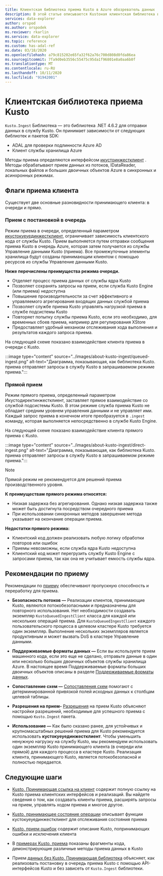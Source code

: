 ```yaml
---
title: Клиентская библиотека приема Kusto в Azure обозреватель данных
description: В этой статье описывается Kustoная клиентская библиотека в Azure обозреватель данных.
services: data-explorer
author: orspod
ms.author: orspodek
ms.reviewer: rkarlin
ms.service: data-explorer
ms.topic: reference
ms.custom: has-adal-ref
ms.date: 03/18/2020
ms.openlocfilehash: a79c815202e65fa32f62a76c700d808d0fda86ea
ms.sourcegitcommit: 7fa9d0eb3556c55475c95da1f96801e8a0aa6b0f
ms.translationtype: MT
ms.contentlocale: ru-RU
ms.lasthandoff: 10/11/2020
ms.locfileid: "91942001"
---
```

# <a name="kusto-ingest-client-library"></a>Клиентская библиотека приема Kusto 

`Kusto.Ingest` Библиотека — это библиотека .NET 4.6.2 для отправки данных в службу Kusto.
Он принимает зависимости от следующих библиотек и пакетов SDK:

* ADAL для проверки подлинности Azure AD
* Клиент службы хранилища Azure

Методы приема определяются интерфейсом [икустоинжестклиент](kusto-ingest-client-reference.md#interface-ikustoingestclient) .  Методы обрабатывают прием данных из потоков, IDataReader, локальных файлов и больших двоичных объектов Azure в синхронных и асинхронных режимах.

## <a name="ingest-client-flavors"></a>Флаги приема клиента

Существует две основные разновидности принимающего клиента: в очереди и прямо.

### <a name="queued-ingestion"></a>Прием с постановкой в очередь

Режим приема в очереди, определенный параметром [икустокуеуединжестклиент](kusto-ingest-client-reference.md#interface-ikustoqueuedingestclient), ограничивает зависимость клиентского кода от службы Kusto. Прием выполняется путем отправки сообщения приема Kusto в очередь Azure, которая затем получается из службы Управление данными Kusto (приема). Все промежуточные элементы хранилища будут созданы принимающим клиентом с помощью ресурсов из службы Управление данными Kusto.

**Ниже перечислены преимущества режима очереди.**

* Отделяет процесс приема данных от службы ядра Kusto
* Позволяет сохранять запросы на прием, если служба Kusto Engine (или приема) недоступна
* Повышение производительности за счет эффективного и управляемого агрегирования входящих данных службой приема 
* Позволяет службе приема Kusto управлять нагрузкой приема в службе подсистемы Kusto
* Повторяет попытку службы приема Kusto, если это необходимо, для временных сбоев приема, например для регулирования XStore
* Предоставляет удобный механизм отслеживания хода выполнения и результатов каждого запроса приема.

На следующей схеме показано взаимодействие клиента приема в очереди с Kusto.

:::image type="content" source="../images/about-kusto-ingest/queued-ingest.png" alt-text="Диаграмма, показывающая, как библиотека Kusto. приема отправляет запросы в службу Kusto в запрашиваемом режиме приема.":::
 
### <a name="direct-ingestion"></a>Прямой прием

Режим прямого приема, определенный параметром Икустодиректинжестклиент, заставляет прямое взаимодействие со службой подсистемы Kusto. В этом режиме служба приема Kusto не обладает средним уровнем управления данными и не управляет ими. Каждый запрос приема в конечном итоге преобразуется в `.ingest` команду, которая выполняется непосредственно в службе Kusto Engine.

На следующей схеме показано взаимодействие клиента прямого приема с Kusto.

:::image type="content" source="../images/about-kusto-ingest/direct-ingest.png" alt-text="Диаграмма, показывающая, как библиотека Kusto. приема отправляет запросы в службу Kusto в запрашиваемом режиме приема.":::

> [!NOTE]
> Прямой режим не рекомендуется для решений приема производственного уровня.

**К преимуществам прямого режима относятся:**

* Низкая задержка без агрегирования. Однако низкая задержка также может быть достигнута посредством очередного приема
* При использовании синхронных методов завершение метода указывает на окончание операции приема.

**Недостатки прямого режима:**

* Клиентский код должен реализовать любую логику обработки повторов или ошибок
* Приемы невозможны, если служба ядра Kusto недоступна
* Клиентский код может перегрузить службу Kusto Engine с запросами приема, так как она не учитывает емкость службы ядра.

## <a name="ingestion-best-practices"></a>Рекомендации по приему

Рекомендации по [приему](kusto-ingest-best-practices.md) обеспечивают пропускную способность и переработку для приема.

* **Безопасность потоков —** Реализации клиентов, принимающие Kusto, являются потокобезопасными и предназначены для повторного использования. Нет необходимости создавать экземпляр `KustoQueuedIngestClient` класса для каждой или нескольких операций приема. Для `KustoQueuedIngestClient` каждого пользовательского процесса в целевом кластере Kusto требуется один экземпляр. Выполнение нескольких экземпляров является продуктивным и может вызвать DoS в кластере Управление данными.

* **Поддерживаемые форматы данных —** Если вы используете прием машинного кода, если это еще не сделано, отправьте данные в один или несколько больших двоичных объектов службы хранилища Azure. В настоящее время Поддерживаемые форматы больших двоичных объектов описаны в разделе [Поддерживаемые форматы данных](../../../ingestion-supported-formats.md).

* **Сопоставление схем —** 
 [Сопоставления схем](../../management/mappings.md) помогают с детерминированной привязкой полей исходных данных к столбцам целевой таблицы.

* **Разрешения на прием-** 
 [Разрешения](kusto-ingest-client-permissions.md) на прием Kusto объясняют настройки разрешений, необходимые для успешного приема с помощью `Kusto.Ingest` пакета.

* **Использование —** Как было сказано ранее, для устойчивых и крупномасштабных решений приема для Kusto рекомендуется использовать **кустокуеуединжестклиент**.
Чтобы уменьшить ненужную нагрузку на службу Kusto, мы рекомендуем использовать один экземпляр Kusto принимающего клиента (в очереди или прямой) для каждого процесса в кластере Kusto. Реализация клиента, принимающего Kusto, является потокобезопасной и полностью передается.

## <a name="next-steps"></a>Следующие шаги

* [Kusto. Принимающая ссылка на клиент](kusto-ingest-client-reference.md) содержит полную ссылку на Kusto приема клиентских интерфейсов и реализаций. Вы найдете сведения о том, как создавать клиенты приема, расширять запросы на прием, управлять ходом приема и многое другое.

* [Kusto. принимающее состояние операции](kusto-ingest-client-status.md) описывает функции кустокуеуединжестклиент для отслеживания состояния приема

* [Kusto. прием ошибок](kusto-ingest-client-errors.md) содержит описание Kusto, попринимающих ошибки и исключения клиента

* В [примерах Kusto. приема](kusto-ingest-client-examples.md) показаны фрагменты кода, демонстрирующие различные методы приема данных в Kusto

* Прием [данных без Kusto. Принимающая библиотека](kusto-ingest-client-rest.md) объясняет, как реализовать постановку в очередь приема Kusto с помощью API-интерфейсов Kusto и без зависеть от `Kusto.Ingest` библиотеки.


